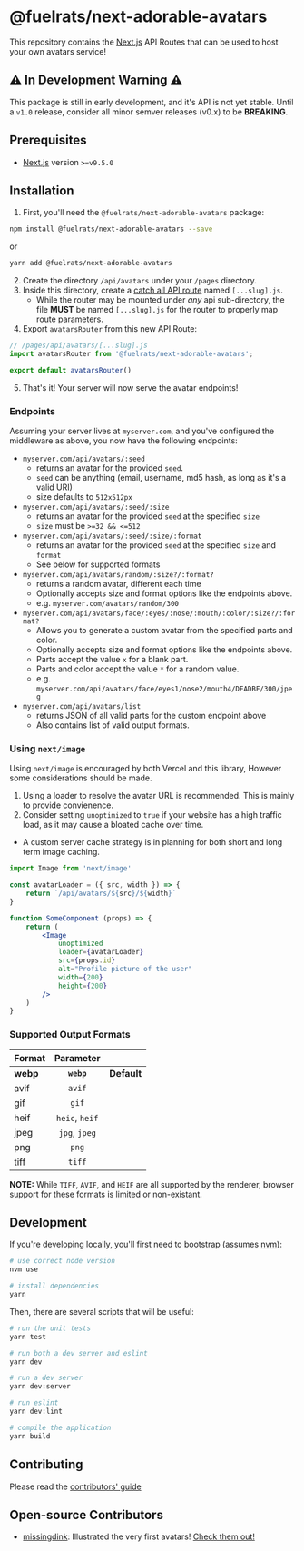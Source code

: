 # @fuelrats/next-adorable-avatars

This repository contains the [Next.js][] API Routes that can be used to host your own avatars service!

## ⚠️ In Development Warning ⚠️

This package is still in early development, and it's API is not yet stable. Until a `v1.0` release, consider all minor semver releases (v0.x) to be **BREAKING**.

## Prerequisites

- [Next.js][] version `>=v9.5.0`


## Installation

1. First, you'll need the `@fuelrats/next-adorable-avatars` package:

```bash
npm install @fuelrats/next-adorable-avatars --save
```
or
```bash
yarn add @fuelrats/next-adorable-avatars
```

2. Create the directory `/api/avatars` under your `/pages` directory.
3. Inside this directory, create a [catch all API route][next-catch-all-api] named `[...slug].js`.
    * While the router may be mounted under _any_ api sub-directory, the file **MUST** be named `[...slug].js` for the router to properly map route parameters.
4. Export `avatarsRouter` from this new API Route:

```js
// /pages/api/avatars/[...slug].js
import avatarsRouter from '@fuelrats/next-adorable-avatars';

export default avatarsRouter()
```

5. That's it! Your server will now serve the avatar endpoints!

### Endpoints
Assuming your server lives at `myserver.com`, and you've configured the middleware as above, you now have the following endpoints:

* `myserver.com/api/avatars/:seed`
    * returns an avatar for the provided `seed`.
    * `seed` can be anything (email, username, md5 hash, as long as it's a valid URI)
    * size defaults to `512x512px`
* `myserver.com/api/avatars/:seed/:size`
    * returns an avatar for the provided `seed` at the specified `size`
    * `size` must be `>=32 && <=512`
* `myserver.com/api/avatars/:seed/:size/:format`
    * returns an avatar for the provided `seed` at the specified `size` and `format`
    * See below for supported formats
* `myserver.com/api/avatars/random/:size?/:format?`
    * returns a random avatar, different each time
    * Optionally accepts size and format options like the endpoints above.
    * e.g. `myserver.com/avatars/random/300`
* `myserver.com/api/avatars/face/:eyes/:nose/:mouth/:color/:size?/:format?`
    * Allows you to generate a custom avatar from the specified parts and color.
    * Optionally accepts size and format options like the endpoints above.
    * Parts accept the value `x` for a blank part.
    * Parts and color accept the value `*` for a random value.
    * e.g. `myserver.com/api/avatars/face/eyes1/nose2/mouth4/DEADBF/300/jpeg`
* `myserver.com/api/avatars/list`
    * returns JSON of all valid parts for the custom endpoint above
    * Also contains list of valid output formats.


### Using `next/image`

Using `next/image` is encouraged by both Vercel and this library, However some considerations should be made.

1. Using a loader to resolve the avatar URL is recommended. This is mainly to provide convienence.
1. Consider setting `unoptimized` to `true` if your website has a high traffic load, as it may cause a bloated cache over time.
  * A custom server cache strategy is in planning for both short and long term image caching.

```jsx
import Image from 'next/image'

const avatarLoader = ({ src, width }) => {
    return `/api/avatars/${src}/${width}`
}

function SomeComponent (props) => {
    return (
        <Image
            unoptimized
            loader={avatarLoader}
            src={props.id}
            alt="Profile picture of the user"
            width={200}
            height={200}
        />
    )
}
```


### Supported Output Formats

| Format   | Parameter      |             |
|----------|:--------------:|:-----------:|
| **webp** | **`webp`**     | **Default** |
| avif     | `avif`         |             |
| gif      | `gif`          |             |
| heif     | `heic`, `heif` |             |
| jpeg     | `jpg`, `jpeg`  |             |
| png      | `png`          |             |
| tiff     | `tiff`         |             |

**NOTE:** While `TIFF`, `AVIF`, and `HEIF` are all supported by the renderer, browser support for these formats is limited or non-existant.

## Development
If you're developing locally, you'll first need to bootstrap (assumes [nvm](https://github.com/creationix/nvm)):

```bash
# use correct node version
nvm use

# install dependencies
yarn
```

Then, there are several scripts that will be useful:

```bash
# run the unit tests
yarn test

# run both a dev server and eslint
yarn dev

# run a dev server
yarn dev:server

# run eslint
yarn dev:lint

# compile the application
yarn build
```

## Contributing

Please read the [contributors' guide](CONTRIBUTING.md)

## Open-source Contributors

* [missingdink](https://twitter.com/missingdink): Illustrated the very first avatars! [Check them out!](http://api.adorable.io/avatar/hi_mom)





[Next.js]: https://nextjs.org
[next-catch-all-api]: https://nextjs.org/docs/api-routes/dynamic-api-routes#catch-all-api-routes
